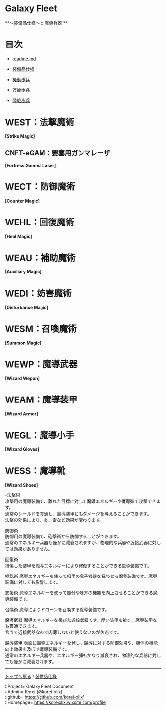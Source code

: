 # Galaxy Fleet
**～装備品仕様～ :: 魔導兵器 **  


# 目次 <a name="aMokuji"></a>
* [readme.md](/readme.md)
* [装備品仕様](/equip/readme.md)

* [機動歩兵](#iMovableSoldier)
* [万能歩兵](#iVersatileSoldier)
* [陸戦歩兵](#iLandSoldier)





# WEST：法撃魔術 <a id="aFortressCannon"></a>
**[Strike Magic]**  


## CNFT-eGAM：要塞用ガンマレーザ
**[Fortress Gamma Laser]**  





# WECT：防御魔術 <a id="aFortressCannon"></a>
**[Counter Magic]**  



# WEHL：回復魔術 <a id="aFortressCannon"></a>
**[Heal Magic]**  



# WEAU：補助魔術 <a id="aFortressCannon"></a>
**[Auxiliary Magic]**  



# WEDI：妨害魔術 <a id="aFortressCannon"></a>
**[Disturbance Magic]**  



# WESM：召喚魔術 <a id="aFortressCannon"></a>
**[Summon Magic]**  



# WEWP：魔導武器 <a id="aFortressCannon"></a>
**[Wizard Wepon]**  



# WEAM：魔導装甲 <a id="aFortressCannon"></a>
**[Wizard Armor]**  



# WEGL：魔導小手 <a id="aFortressCannon"></a>
**[Wizard Gloves]**  



# WESS：魔導靴 <a id="aFortressCannon"></a>
**[Wizard Shoes]**  





-法撃術  
攻撃用の魔導装備で、離れた目標に対して魔導エネルギーや魔導弾で攻撃できます。  
通常のシールドを貫通し、魔導装甲にもダメージを与えることができます。  
法撃の効果により、炎、雷など効果が変わります。  

防御術  
防御用の魔導装備で、砲撃術から防御することができます。  
通常のエネルギー兵器も僅かに減衰されますが、物理的な兵器や近接武器に対しては効果がありません。  

回復術  
損傷した装甲を魔導エネルギーにより修復することができる魔導装備です。  

攪乱術
魔導エネルギーを使って相手の電子機器を狂わせる魔導装備です。魔導装備に対しても影響します。  

支援術
魔導エネルギーを使って自分や味方の機能を向上させることができる魔導装備です。  

召喚術
魔導によりドローンを召喚する魔導装備です。  

魔導武器
魔導エネルギーを帯びた近接武器です。厚い装甲を破り、魔導装甲をも貫通できます。  
言うて近接武器なので肉薄しないと使えないのが欠点です。  

魔導装甲
表面に魔導エネルギーを発し、魔導に対する防御効果や、機体の機能向上効果を及ぼす魔導装備です。  
通常のエネルギー兵器や、エネルギー弾もかなり減衰され、物理的な兵器に対しても僅かに減衰されます。  






***
[トップへ戻る](/readme.md) / [装備品仕様](/equip/readme.md)  
  
::Project= Galaxy Fleet Document  
::Admin= Korei (@korei-xlix)  
::github= https://github.com/korei-xlix/  
::Homepage= https://koreixlix.wixsite.com/profile  
